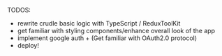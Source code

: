 TODOS:
- rewrite crudle basic logic with TypeScript / ReduxToolKit
- get familiar with styling components/enhance overall look of the app
- implement google auth + (Get familiar with OAuth2.0 protocol)
- deploy!